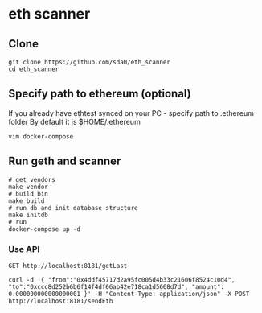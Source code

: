# eth scanner
## Clone
```
git clone https://github.com/sda0/eth_scanner
cd eth_scanner
```
## Specify path to ethereum (optional)
If you already have ethtest synced on your PC - specify path to .ethereum folder
By default it is $HOME/.ethereum

```
vim docker-compose
```

## Run geth and scanner
```
# get vendors
make vendor
# build bin
make build
# run db and init database structure
make initdb
# run
docker-compose up -d
```

### Use API

```
GET http://localhost:8181/getLast
```

```
curl -d '{ "from":"0x4ddf45717d2a95fc005d4b33c21606f8524c10d4", "to":"0xccc8d252b6b6f14f4df66ab42e718ca1d5668d7d", "amount": 0.000000000000000001 }' -H "Content-Type: application/json" -X POST http://localhost:8181/sendEth
```